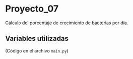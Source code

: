 # Proyecto_07

Cálculo del porcentaje de crecimiento de bacterias por día.

## Variables utilizadas
(Código en el archivo `main.py`)